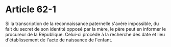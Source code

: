 # Article 62-1

Si la transcription de la reconnaissance paternelle s'avère impossible, du fait du secret de son identité opposé par la mère, le père peut en informer le procureur de la République. Celui-ci procède à la recherche des date et lieu d'établissement de l'acte de naissance de l'enfant.
